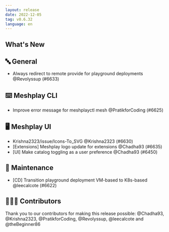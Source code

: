 ```yaml
---
layout: release
date: 2022-12-05
tag: v0.6.32
language: en
---
```


## What's New
## 🔤 General
- Always redirect to remote provide for playground deployments @Revolyssup (#6633)

## ⌨️ Meshplay CLI

- Improve error message for meshplayctl mesh @PratikforCoding (#6625)

## 🖥 Meshplay UI

- Krishna2323/issue/Icons-To_SVG @Krishna2323 (#6630)
- [Extensions] Meshplay logo update for extensions @Chadha93 (#6635)
- [UI] Make catalog toggling as a user preference @Chadha93 (#6450)

## 🧰 Maintenance

- [CD] Transition playground deployment VM-based to K8s-based @leecalcote (#6622)

## 👨🏽‍💻 Contributors

Thank you to our contributors for making this release possible:
@Chadha93, @Krishna2323, @PratikforCoding, @Revolyssup, @leecalcote and @theBeginner86
